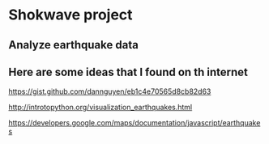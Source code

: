 # Shokwave project

## Analyze earthquake data 


## Here are some ideas that I found on th internet 


https://gist.github.com/dannguyen/eb1c4e70565d8cb82d63


http://introtopython.org/visualization_earthquakes.html

https://developers.google.com/maps/documentation/javascript/earthquakes




